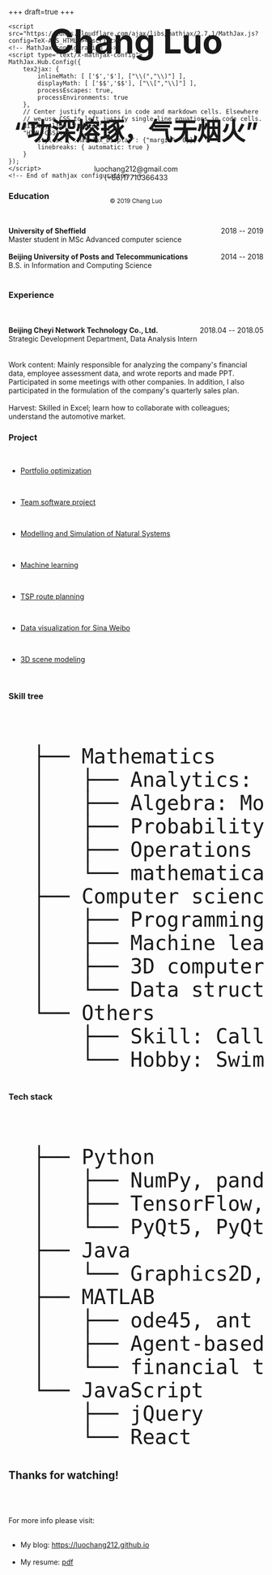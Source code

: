 ﻿+++
draft=true
+++

<!DOCTYPE html>
<html>
<head>

<meta charset="utf-8">
<meta http-equiv="X-UA-Compatible" content="chrome=1">

<meta name="apple-mobile-web-app-capable" content="yes">
<meta name="apple-mobile-web-app-status-bar-style" content="black-translucent">

<title>CV • Chang Luo</title>

<!--
<script src="https://cdnjs.cloudflare.com/ajax/libs/require.js/2.1.10/require.min.js"></script>
<script src="https://cdnjs.cloudflare.com/ajax/libs/jquery/2.0.3/jquery.min.js"></script>
-->

<script src="/js/require.min.js"></script>
<script src="/js/jquery.min.js"></script>

<!-- General and theme style sheets -->
<!--
<link rel="stylesheet" href="https://cdnjs.cloudflare.com/ajax/libs/reveal.js/3.5.0/css/reveal.css">
<link rel="stylesheet" href="https://cdnjs.cloudflare.com/ajax/libs/reveal.js/3.5.0/css/theme/solarized.css" id="theme">
-->

<link rel="stylesheet" href="/css/reveal.css">
<link rel="stylesheet" href="/css/solarized.css" id="theme">

<!-- If the query includes 'print-pdf', include the PDF print sheet -->
<!--
<script>
if( window.location.search.match( /print-pdf/gi ) ) {
        var link = document.createElement( 'link' );
        link.rel = 'stylesheet';
        link.type = 'text/css';
        link.href = 'https://cdnjs.cloudflare.com/ajax/libs/reveal.js/3.5.0/css/print/pdf.css';
        document.getElementsByTagName( 'head' )[0].appendChild( link );
}
</script>
-->

<!--[if lt IE 9]>
<script src="https://cdnjs.cloudflare.com/ajax/libs/reveal.js/3.5.0/lib/js/html5shiv.js"></script>
<![endif]-->

<!-- Loading the mathjax macro -->
<!-- Load mathjax -->
    <script src="https://cdnjs.cloudflare.com/ajax/libs/mathjax/2.7.1/MathJax.js?config=TeX-AMS_HTML"></script>
    <!-- MathJax configuration -->
    <script type="text/x-mathjax-config">
    MathJax.Hub.Config({
        tex2jax: {
            inlineMath: [ ['$','$'], ["\\(","\\)"] ],
            displayMath: [ ['$$','$$'], ["\\[","\\]"] ],
            processEscapes: true,
            processEnvironments: true
        },
        // Center justify equations in code and markdown cells. Elsewhere
        // we use CSS to left justify single line equations in code cells.
        displayAlign: 'center',
        "HTML-CSS": {
            styles: {'.MathJax_Display': {"margin": 0}},
            linebreaks: { automatic: true }
        }
    });
    </script>
    <!-- End of mathjax configuration -->

<!-- load main CSS file -->
<link rel="stylesheet" href="/css/cv.css">

<!-- Get Font-awesome from cdn -->
<link rel="stylesheet" href="https://cdnjs.cloudflare.com/ajax/libs/font-awesome/4.7.0/css/font-awesome.css">

<!-- Custom stylesheet, it must be in the same directory as the html file -->
<!--<link rel="stylesheet" href="custom.css">-->
<link rel="stylesheet" href="/css/project-index.css">

</head>


<body>


<div class="reveal">
<div class="slides">

<!-- 比较general的自我介绍 -->

<section>
<section>
<div class="cell border-box-sizing text_cell rendered">
<div class="prompt input_prompt"></div>
<div class="inner_cell">
<div class="text_cell_render border-box-sizing rendered_html">

<center>

<div style="text-align: center;position: absolute;top: 0;left: 0;right: 0;bottom: 0;">

<div style="font-size:3.5rem;">
<h1>Chang Luo</h1>
</div>

<br>
<br>
<b style="font-size:3rem;">
“功深熔琢，气无烟火”
</b>
<br>
<br>
<br>
luochang212@gmail.com<br>
(+86)17710366433<br>
<br>

<small>© 2019 Chang Luo</small>
<br>
<br>
<br>
</div>

</center>

</div>
</div>
</div>

</section>
</section>

<!-- 教育背景 -->

<section>
<section>
<div class="cell border-box-sizing text_cell rendered">
<div class="prompt input_prompt"></div>
<div class="inner_cell">
<div class="text_cell_render border-box-sizing rendered_html">

<h1>Education</h1>

<br>
<br>
<div style="float:left;"><b>University of Sheffield</b></div>
<div style="float:right;">2018 -- 2019</div>
<br>
Master student in MSc Advanced computer science

<br>
<br>
<div style="float:left;"><b>Beijing University of Posts and Telecommunications</b></div>
<div style="float:right;">2014 -- 2018</div>
<br>
B.S. in Information and Computing Science
<br>
<br>

</div>
</div>
</div>

</section>
</section>

<!-- 工作经历 -->

<section>
<section>
<div class="cell border-box-sizing text_cell rendered">
<div class="prompt input_prompt"></div>
<div class="inner_cell">
<div class="text_cell_render border-box-sizing rendered_html">

<h1>Experience</h1>
<br>
<br>
<div style="float:left;"><b>Beijing Cheyi Network Technology Co., Ltd.</b></div>
<div style="float:right;">2018.04 -- 2018.05</div>
<br>
Strategic Development Department, Data Analysis Intern


<!-- 第二帧开始 -->

<div class="fragment">

<div class="prompt input_prompt"></div>
<div class="inner_cell">


<br>
<br>
Work content: Mainly responsible for analyzing the company's financial data, employee assessment data, and wrote reports and made PPT. Participated in some meetings with other companies. In addition, I also participated in the formulation of the company's quarterly sales plan.
<br>
<br>
Harvest: Skilled in Excel; learn how to collaborate with colleagues; understand the automotive market.

</div>
</div>

<!-- 第二帧结束 -->

</div>
</div>
</div>

</section>
</section>

<!-- 项目经历 -->

<section>
<section>

<div class="cell border-box-sizing text_cell rendered">
<div class="prompt input_prompt"></div>
<div class="inner_cell">
<div class="text_cell_render border-box-sizing rendered_html">

<h1>Project</h1>

<br>

<ul>
  <li>
    <a href="/projects/markowitz_model" rel="noopener noreferrer">Portfolio optimization</a>
  </li>
  
  &nbsp;
  
  <li>
    <a href="/projects/team_software_project" rel="noopener noreferrer">Team software project</a>
  </li>
  
  &nbsp;

  <li>
    <a href="/projects/nature_system" rel="noopener noreferrer">Modelling and Simulation of Natural Systems</a>
  </li>

  &nbsp;
  
  <li>
    <a href="/projects/machine_learning" rel="noopener noreferrer">Machine learning</a>
  </li>
  
  &nbsp;
  
  <li>
    <a href="/projects/tsp_route" rel="noopener noreferrer">TSP route planning</a>
  </li>
  
  &nbsp;
  
  <li>
    <a href="/projects/my_weibo" rel="noopener noreferrer">Data visualization for Sina Weibo</a>
  </li>

  &nbsp;

  <li>
    <a href="/projects/3d_scene" rel="noopener noreferrer">3D scene modeling</a>
  </li>
  
  &nbsp;
  
</ul>

</div>
</div>
</div>

</section>
</section>

<!-- 知识体系 -->

<section>
<section>
<div class="cell border-box-sizing text_cell rendered">
<div class="prompt input_prompt"></div>
<div class="inner_cell">
<div class="text_cell_render border-box-sizing rendered_html">

<h1>Skill tree</h1>

<pre style="font-size:2.5rem;" >
  
  ├── Mathematics
  │   ├── Analytics: Mathematical Analysis
  │   ├── Algebra: Modern Algebra, Matrix Theory
  │   ├── Probability Theory, Stochastic Processes
  │   ├── Operations Research, Data Analysis
  │   └── mathematical models, Numerical Analysis
  ├── Computer science
  │   ├── Programming languages: Java, Python, MATLAB, JS
  │   ├── Machine learning, speech processing
  │   ├── 3D computer graphics, Software-Defined Network
  │   └── Data structure, Cryptography
  └── Others
      ├── Skill: Calligraphy, Tai Chi
      └── Hobby: Swimming, badminton, climbing, cycling
</pre>

</div>
</div>
</div>

</section>
</section>

<!-- 技术栈 -->

<section>
<section>
<div class="cell border-box-sizing text_cell rendered">
<div class="prompt input_prompt"></div>
<div class="inner_cell">
<div class="text_cell_render border-box-sizing rendered_html">

<h1>Tech stack</h1>

<pre style="font-size:2.5rem;" >
  
  ├── Python
  │   ├── NumPy, pandas, Matplotlib, seaborn
  │   ├── TensorFlow, scikit-learn
  │   └── PyQt5, PyQtWebEngine
  ├── Java
  │   └── Graphics2D, OpenGL
  ├── MATLAB
  │   ├── ode45, ant colony algorithm
  │   ├── Agent-based model(ABM)
  │   └── financial toolbox
  └── JavaScript
	  ├── jQuery
	  └── React
</pre>

</div>
</div>
</div>

</section>
</section>

<!-- 结束页 -->

<section><section>
<div class="cell border-box-sizing text_cell rendered">
<div class="prompt input_prompt"></div>
<div class="inner_cell">
<div class="text_cell_render border-box-sizing rendered_html">

<h2>Thanks for watching!</h2><br>

<br>
<br>
For more info please visit:<br>
<ul>
  &nbsp;
<li>My blog: <a href="https://luochang212.github.io" target="_blank">https://luochang212.github.io</a></li>
  &nbsp;
<li>My resume: <a href="/pdf/resume_en-GB.pdf" target="_blank">pdf</a></li>
</ul>

</div>
</div>
</div>

</section>
</section>

</div>
</div>

<script>

require(
    {
      // it makes sense to wait a little bit when you are loading
      // reveal from a cdn in a slow connection environment
      waitSeconds: 15
    },
    [
      "/js/head.min.js",  // "https://cdnjs.cloudflare.com/ajax/libs/reveal.js/3.5.0/lib/js/head.min.js"
      "/js/reveal.js"  // "https://cdnjs.cloudflare.com/ajax/libs/reveal.js/3.5.0/js/reveal.js"
    ],

    function(head, Reveal){

        // Full list of configuration options available here: https://github.com/hakimel/reveal.js#configuration
        Reveal.initialize({
            controls: true,
            progress: true,
            history: true,

            transition: "slide",

            // Optional libraries used to extend on reveal.js
            dependencies: [
                { src: "/js/classList.js",  // "https://cdnjs.cloudflare.com/ajax/libs/reveal.js/3.5.0/lib/js/classList.js"
                  condition: function() { return !document.body.classList; } },
                { src: "/js/notes.js",  // "https://cdnjs.cloudflare.com/ajax/libs/reveal.js/3.5.0/plugin/notes/notes.js"
                  async: true,
                  condition: function() { return !!document.body.classList; } }
            ]
        });

        var update = function(event){
          if(MathJax.Hub.getAllJax(Reveal.getCurrentSlide())){
            MathJax.Hub.Rerender(Reveal.getCurrentSlide());
          }
        };

        Reveal.addEventListener('slidechanged', update);

        function setScrollingSlide() {
            var scroll = false
            if (scroll === true) {
              var h = $('.reveal').height() * 0.95;
              $('section.present').find('section')
                .filter(function() {
                  return $(this).height() > h;
                })
                .css('height', 'calc(95vh)')
                .css('overflow-y', 'scroll')
                .css('margin-top', '20px');
            }
        }

        // check and set the scrolling slide every time the slide change
        Reveal.addEventListener('slidechanged', setScrollingSlide);

    }

);
</script>

</body>


</html>
